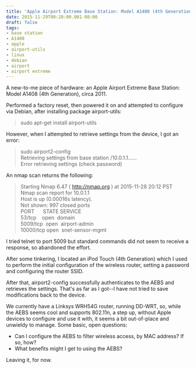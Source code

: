 ```yaml
---
title: 'Apple Airport Extreme Base Station: Model A1408 (4th Generation)'
date: 2015-11-29T00:20:00.001-08:00
draft: false
tags: 
- base station
- A1408
- apple
- airport-utils
- linux
- debian
- airport
- airport extreme
---
```


A new-to-me piece of hardware: an Apple Airport Extreme Base Station: Model A1408 (4th Generation), circa 2011.  
  
Performed a factory reset, then powered it on and attempted to configure via Debian, after installing package airport-utils:  

> sudo apt-get install airport-utils

However, when I attempted to retrieve settings from the device, I got an error: 

> sudo airport2-config  
> Retrieving settings from base station /10.0.1.1......  
> Error retrieving settings (check password)

An nmap scan returns the following:  

> Starting Nmap 6.47 ( http://nmap.org ) at 2015-11-28 20:12 PST  
> Nmap scan report for 10.0.1.1  
> Host is up (0.00016s latency).  
> Not shown: 997 closed ports  
> PORT      STATE SERVICE  
> 53/tcp    open  domain  
> 5009/tcp  open  airport-admin  
> 10000/tcp open  snet-sensor-mgmt

I tried telnet to port 5009 but standard commands did not seem to receive a response, so abandoned the effort.  
  
After some tinkering, I located an iPod Touch (4th Generation) which I used to perform the initial configuration of the wireless router, setting a password and configuring the router SSID.  
  
After that, airport2-config successfully authenticates to the AEBS and retrieves the settings. That's as far as I got--I have not tried to save modifications back to the device.  
  
We currently have a Linksys WRH54G router, running DD-WRT, so, while the AEBS seems cool and supports 802.11n, a step up, without Apple devices to configure and use it with, it seems a bit out-of-place and unwieldy to manage. Some basic, open questions:  
  

*   Can I configure the AEBS to filter wireless access, by MAC address? If so, how?
*   What benefits might I get to using the AEBS?

Leaving it, for now.